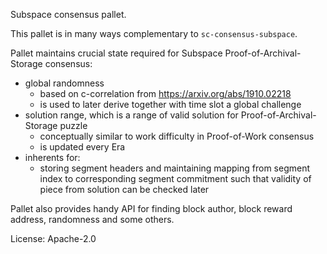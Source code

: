 Subspace consensus pallet.

This pallet is in many ways complementary to `sc-consensus-subspace`.

Pallet maintains crucial state required for Subspace Proof-of-Archival-Storage consensus:
* global randomness
  * based on c-correlation from <https://arxiv.org/abs/1910.02218>
  * is used to later derive together with time slot a global challenge
* solution range, which is a range of valid solution for Proof-of-Archival-Storage puzzle
  * conceptually similar to work difficulty in Proof-of-Work consensus
  * is updated every Era
* inherents for:
  * storing segment headers and maintaining mapping from segment index to corresponding segment commitment such that
    validity of piece from solution can be checked later

Pallet also provides handy API for finding block author, block reward address, randomness and some others.

License: Apache-2.0
